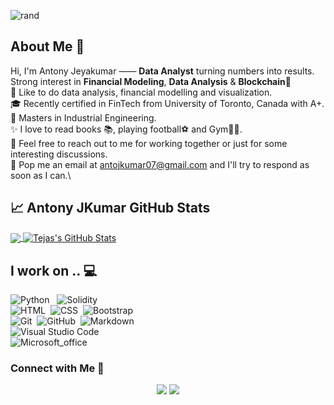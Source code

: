 ![rand](https://rand-xyz.now.sh/api/hello)

## About Me 📌

Hi, I'm Antony Jeyakumar —— **Data Analyst**  turning numbers into results. Strong interest in **Financial Modeling**, **Data Analysis** & **Blockchain**💖\
💞 Like to do data analysis, financial modelling and visualization.\
🎓 Recently certified in FinTech from University of Toronto, Canada with A+.\
🧰 Masters in Industrial Engineering.\
✨ I love to read books 📚, playing football⚽ and Gym🏋️‍♂️.\
💬 Feel free to reach out to me for working together or just for some interesting discussions.\
📧 Pop me an email at antojkumar07@gmail.com and I'll try to respond as soon as I can.\

## &#x1f4c8; Antony JKumar GitHub Stats
<a href="https://github.com/AntoJKumar">
  <img align="center" src="https://github-readme-stats.vercel.app/api/top-langs/?username=AntoJKumar&show_icons=true&hide=PHP,tex&theme=radical&line_height=27" />
</a>
<a href="https://github.com/AntoJKumar">
  <img align="center" src="https://github-readme-stats.vercel.app/api/?username=AntoJKumar&show_icons=true&theme=radical&layout=compact&line_height=27&count_private=true" alt="Tejas's GitHub Stats" />
</a>

## I work on .. 💻

![Python](https://img.shields.io/badge/-Python-lightgrey?style=flat&logo=python) &nbsp;
![Solidity](https://img.shields.io/badge/-Solidity-lightgrey?style=flat&logo=Solidity&logoColor=1572B6)\
![HTML](https://img.shields.io/badge/-HTML-lightgrey?style=flat&logo=HTML5)&nbsp;
![CSS](https://img.shields.io/badge/-CSS-lightgrey?style=flat&logo=CSS3&logoColor=1572B6)&nbsp;
![Bootstrap](https://img.shields.io/badge/-Bootstrap-lightgrey?style=flat&logo=bootstrap&logoColor=563D7C)\
![Git](https://img.shields.io/badge/-Git-lightgrey?style=flat&logo=git)&nbsp;
![GitHub](https://img.shields.io/badge/-GitHub-lightgrey?style=flat&logo=github)&nbsp;
![Markdown](https://img.shields.io/badge/-Markdown-lightgrey?style=flat&logo=markdown)\
![Visual Studio Code](https://img.shields.io/badge/-Visual%20Studio%20Code-lightgrey?style=flat&logo=visual-studio-code&logoColor=007ACC)\
![Microsoft_office](https://img.shields.io/badge/-Microsoft%20Office-lightgrey?logo=microsoft-office&logoColor=D83B01)


<!-- section - connections -->

### Connect with Me  🤝

<p align="center">
<a href="https://www.linkedin.com/in/antony-jeyakumar/"><img src="https://img.shields.io/badge/-Antony%20Jeyakumar-0077B5?style=flat-square&logo=Linkedin&logoColor=white"/></a>
<a href="mailto:jeyakumarantony7@gmail.com"><img src="https://img.shields.io/badge/-Email me-D14836?style=flatsquare&logo=Gmail&logoColor=white"/></a>
</p>
<!-- section - connections -->
